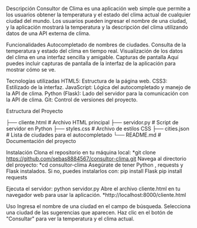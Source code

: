 Descripción
Consultor de Clima es una aplicación web simple que permite a los usuarios obtener la temperatura y el estado del clima actual de cualquier ciudad del mundo.
Los usuarios pueden ingresar el nombre de una ciudad, y la aplicación mostrará la temperatura y la descripción del clima utilizando datos de una API externa de clima.

Funcionalidades
Autocompletado de nombres de ciudades.
Consulta de la temperatura y estado del clima en tiempo real.
Visualización de los datos del clima en una interfaz sencilla y amigable.
Capturas de pantalla
Aquí puedes incluir capturas de pantalla de la interfaz de la aplicación para mostrar cómo se ve.

Tecnologías utilizadas
HTML5: Estructura de la página web.
CSS3: Estilizado de la interfaz.
JavaScript: Lógica del autocompletado y manejo de la API de clima.
Python (Flask): Lado del servidor para la comunicación con la API de clima.
Git: Control de versiones del proyecto.

Estructura del Proyecto

├── cliente.html          # Archivo HTML principal
├── servidor.py           # Script de servidor en Python
├── styles.css            # Archivo de estilos CSS
├── cities.json           # Lista de ciudades para el autocompletado
└── README.md             # Documentación del proyecto


Instalación
Clona el repositorio en tu máquina local:
*git clone https://github.com/sebas8884567/consultor-clima.git
Navega al directorio del proyecto:
*cd consultor-clima
Asegúrate de tener Python , requests y Flask instalados. Si no, puedes instalarlos con:
pip install Flask
pip install requests

Ejecuta el servidor:
python servidor.py
Abre el archivo cliente.html en tu navegador web para usar la aplicación.
*http://localhost:8000/cliente.html

Uso
Ingresa el nombre de una ciudad en el campo de búsqueda.
Selecciona una ciudad de las sugerencias que aparecen.
Haz clic en el botón de "Consultar" para ver la temperatura y el clima actual.
